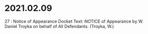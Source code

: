 # 2021.02.09

27 : Notice of Appearance
Docket Text: NOTICE of Appearance by W. Daniel Troyka on behalf of All Defendants. (Troyka, W.) 

